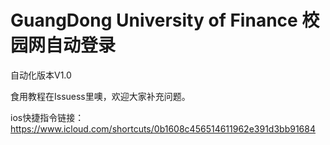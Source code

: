 # GuangDong University of Finance 校园网自动登录

自动化版本V1.0

食用教程在Issuess里噢，欢迎大家补充问题。

ios快捷指令链接：https://www.icloud.com/shortcuts/0b1608c456514611962e391d3bb91684


